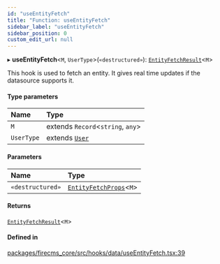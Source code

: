 ```yaml
---
id: "useEntityFetch"
title: "Function: useEntityFetch"
sidebar_label: "useEntityFetch"
sidebar_position: 0
custom_edit_url: null
---
```


▸ **useEntityFetch**\<`M`, `UserType`\>(`«destructured»`): [`EntityFetchResult`](../interfaces/EntityFetchResult.md)\<`M`\>

This hook is used to fetch an entity.
It gives real time updates if the datasource supports it.

#### Type parameters

| Name | Type |
| :------ | :------ |
| `M` | extends `Record`\<`string`, `any`\> |
| `UserType` | extends [`User`](../types/User.md) |

#### Parameters

| Name | Type |
| :------ | :------ |
| `«destructured»` | [`EntityFetchProps`](../interfaces/EntityFetchProps.md)\<`M`\> |

#### Returns

[`EntityFetchResult`](../interfaces/EntityFetchResult.md)\<`M`\>

#### Defined in

[packages/firecms_core/src/hooks/data/useEntityFetch.tsx:39](https://github.com/FireCMSco/firecms/blob/d45f3739/packages/firecms_core/src/hooks/data/useEntityFetch.tsx#L39)
